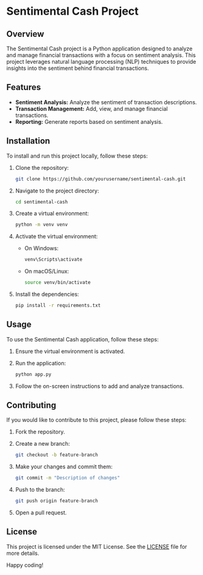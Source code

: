 # Sentimental Cash Project

## Overview

The Sentimental Cash project is a Python application designed to analyze and manage financial transactions with a focus on sentiment analysis. This project leverages natural language processing (NLP) techniques to provide insights into the sentiment behind financial transactions.

## Features

- **Sentiment Analysis:** Analyze the sentiment of transaction descriptions.
- **Transaction Management:** Add, view, and manage financial transactions.
- **Reporting:** Generate reports based on sentiment analysis.

## Installation

To install and run this project locally, follow these steps:

1. Clone the repository:

    ```sh
    git clone https://github.com/yourusername/sentimental-cash.git
    ```

2. Navigate to the project directory:

    ```sh
    cd sentimental-cash
    ```

3. Create a virtual environment:

    ```sh
    python -m venv venv
    ```

4. Activate the virtual environment:

    - On Windows:

        ```sh
        venv\Scripts\activate
        ```

    - On macOS/Linux:

        ```sh
        source venv/bin/activate
        ```

5. Install the dependencies:

    ```sh
    pip install -r requirements.txt
    ```

## Usage

To use the Sentimental Cash application, follow these steps:

1. Ensure the virtual environment is activated.
2. Run the application:

    ```sh
    python app.py
    ```

3. Follow the on-screen instructions to add and analyze transactions.

## Contributing

If you would like to contribute to this project, please follow these steps:

1. Fork the repository.
2. Create a new branch:

    ```sh
    git checkout -b feature-branch
    ```

3. Make your changes and commit them:

    ```sh
    git commit -m "Description of changes"
    ```

4. Push to the branch:

    ```sh
    git push origin feature-branch
    ```

5. Open a pull request.

## License

This project is licensed under the MIT License. See the [LICENSE](LICENSE) file for more details.

Happy coding!
